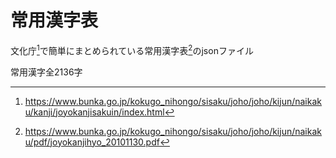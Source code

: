 # 常用漢字表
文化庁[^1]で簡単にまとめられている常用漢字表[^2]のjsonファイル

常用漢字全2136字

[^1]: https://www.bunka.go.jp/kokugo_nihongo/sisaku/joho/joho/kijun/naikaku/kanji/joyokanjisakuin/index.html
[^2]: https://www.bunka.go.jp/kokugo_nihongo/sisaku/joho/joho/kijun/naikaku/pdf/joyokanjihyo_20101130.pdf
